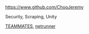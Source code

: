 
<!-- Give link to your github home page -->
<span id="github">https://www.github.com/ChooJeremy</span>

<!-- Give up to 3 expertise areas that you claim credit for -->
<span id="areas">Security, Scraping, Unity</span>

<!-- Give your internal and external projects related to the module -->
<span id="projects">[TEAMMATES](https://github.com/TEAMMATES/teammates), [netrunner](https://github.com/mtgred/netrunner)</span>